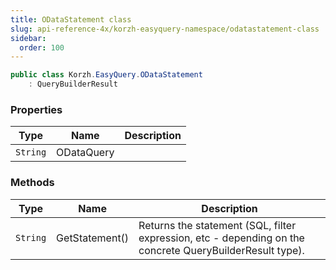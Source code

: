 ```yaml
---
title: ODataStatement class
slug: api-reference-4x/korzh-easyquery-namespace/odatastatement-class
sidebar:
  order: 100
---
```


```csharp
public class Korzh.EasyQuery.ODataStatement
    : QueryBuilderResult

```

### Properties

| Type | Name | Description | 
| --- | --- | --- | 
| `String` | ODataQuery |  | 


### Methods

| Type | Name | Description | 
| --- | --- | --- | 
| `String` | GetStatement() | Returns the statement (SQL, filter expression, etc - depending on the concrete QueryBuilderResult type). |
